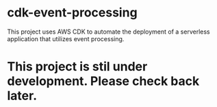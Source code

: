 # cdk-event-processing
This project uses AWS CDK to automate the deployment of a serverless application that utilizes event processing.


# This project is stil under development. Please check back later.
